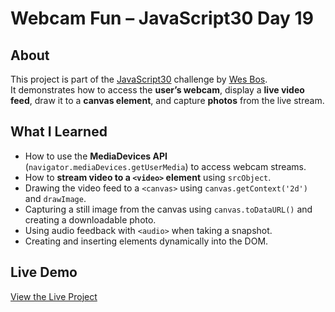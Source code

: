 # Webcam Fun – JavaScript30 Day 19

## About  
This project is part of the [JavaScript30](https://javascript30.com) challenge by [Wes Bos](https://github.com/wesbos).  
It demonstrates how to access the **user’s webcam**, display a **live video feed**, draw it to a **canvas element**, and capture **photos** from the live stream.

## What I Learned  
- How to use the **MediaDevices API** (`navigator.mediaDevices.getUserMedia`) to access webcam streams.
- How to **stream video to a `<video>` element** using `srcObject`.
- Drawing the video feed to a `<canvas>` using `canvas.getContext('2d')` and `drawImage`.
- Capturing a still image from the canvas using `canvas.toDataURL()` and creating a downloadable photo.
- Using audio feedback with `<audio>` when taking a snapshot.
- Creating and inserting elements dynamically into the DOM.


## Live Demo  
[View the Live Project](https://m-anees-c.github.io/javascript30/day18-adding-up-times-with-reduce/)